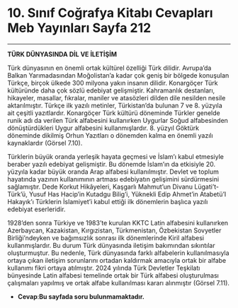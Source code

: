 # 10. Sınıf Coğrafya Kitabı Cevapları Meb Yayınları Sayfa 212

---

**TÜRK DÜNYASINDA DİL VE İLETİŞİM**

Türk dünyasının en önemli ortak kültürel özelliği Türk dilidir. Avrupa’da Balkan Yarımadasından Moğolistan’a kadar çok geniş bir bölgede konuşulan Türkçe, birçok ülkede 300 milyona yakın insanın dilidir. Konargöçer Türk kültüründe daha çok sözlü edebiyat gelişmiştir. Kahramanlık destanları, hikayeler, masallar, fıkralar, maniler ve atasözleri dilden dile nesilden nesile aktarılmıştır. Türkçe ilk yazılı metinler, Türkistan’da bulunan 7 ve 8. yüzyıla ait çeşitli yazıtlardır. Konargöçer Türk kültürü döneminde Türkler genelde runik adı da verilen Türk alfabesini kullanırken Uygurlar Soğud alfabesinden dönüştürdükleri Uygur alfabesini kullanmışlardır. 8. yüzyıl Göktürk döneminde dikilmiş Orhun Yazıtları o dönemden kalma en önemli yazılı kaynaklardır (Görsel 7.10).

Türklerin büyük oranda yerleşik hayata geçmesi ve İslam’ı kabul etmesiyle beraber yazılı edebiyat gelişmiştir. Bu dönemde İslam’ın da etkisiyle 20. yüzyıla kadar büyük oranda Arap alfabesi kullanılmıştır. Devlet ve toplum hayatında yazının kullanımının artması edebiyatın gelişimini sürdürmesini sağlamıştır. Dede Korkut Hikâyeleri, Kaşgarlı Mahmut’un Divanu Lügati’t-Türk’ü, Yusuf Has Hacip’in Kutadgu Bilig’i, Yüknekli Edip Ahmet’in Atabetü’I Hakayık’ı Türklerin İslamiyet’i kabul ettiği ilk dönemlerin başlıca yazılı edebiyat eserleridir.

 1928’den sonra Türkiye ve 1983’te kurulan KKTC Latin alfabesini kullanırken Azerbaycan, Kazakistan, Kırgızistan, Türkmenistan, Özbekistan Sovyetler Birliği’ndeyken ve bağımsızlık sonrası ilk dönemlerinde Kiril alfabesi kullanmışlardır. Bu durum Türk dünyasında iletişim bakımından sıkıntılar oluşturmuştur. Bu nedenle, Türk dünyasında farklı alfabelerin kullanılmasıyla ortaya çıkan iletişim sorunlarını ortadan kaldırmak amacıyla ortak bir alfabe kullanımı fikri ortaya atılmıştır. 2024 yılında Türk Devletler Teşkilatı bünyesinde Latin alfabesi temelinde ortak bir Türk alfabesi oluşturulması çalışmaları yapılmış ve ortak alfabe kullanılması kararı alınmıştır (Görsel 7.11).

-   **Cevap**:**Bu sayfada soru bulunmamaktadır.**
